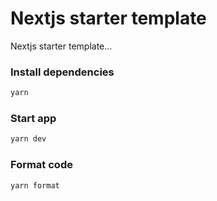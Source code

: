 # Nextjs starter template

Nextjs starter template...

### Install dependencies

```bash
yarn
```

### Start app

```bash
yarn dev
```

### Format code

```bash
yarn format
```
